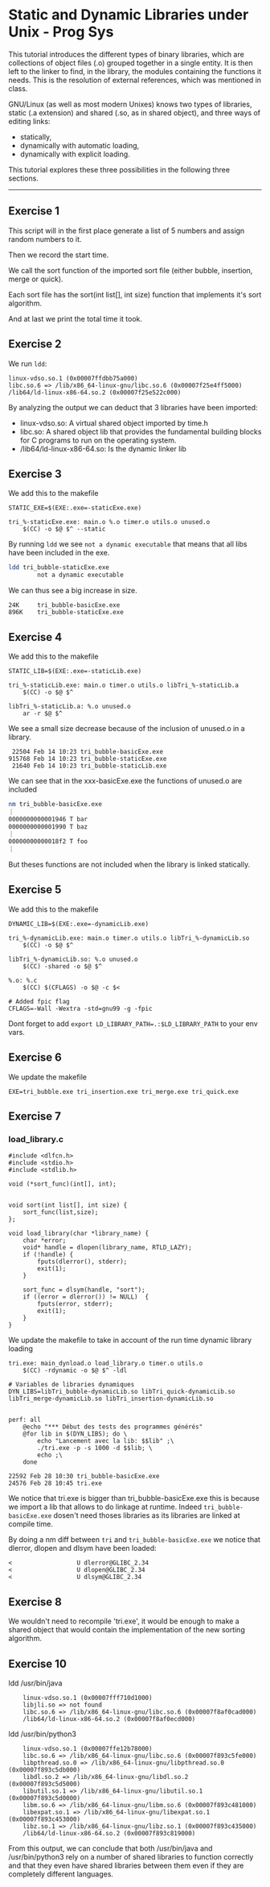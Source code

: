 # Static and Dynamic Libraries under Unix - Prog Sys

This tutorial introduces the different types of binary libraries, which are collections of object files (.o) grouped together in a single entity. It is then left to the linker to find, in the library, the modules containing the functions it needs. This is the resolution of external references, which was mentioned in class.

GNU/Linux (as well as most modern Unixes) knows two types of libraries, static (.a extension) and shared (.so, as in shared object), and three ways of editing links:
- statically,
- dynamically with automatic loading,
- dynamically with explicit loading.

This tutorial explores these three possibilities in the following three sections.

---


## Exercise 1

This script will in the first place generate a list of 5 numbers and assign random numbers to it.

Then we record the start time.

We call the sort function of the imported sort file (either bubble, insertion, merge or quick).

Each sort file has the sort(int list[], int size) function that implements it's sort algorithm.

And at last we print the total time it took.

## Exercise 2

We run `ldd`:
```
linux-vdso.so.1 (0x00007ffdbb75a000)
libc.so.6 => /lib/x86_64-linux-gnu/libc.so.6 (0x00007f25e4ff5000)
/lib64/ld-linux-x86-64.so.2 (0x00007f25e522c000)
```

By analyzing the output we can deduct that 3 libraries have been imported:
- linux-vdso.so: A virtual shared object imported by time.h
- libc.so: A shared object lib that provides the fundamental building blocks for C programs to run on the operating system.
- /lib64/ld-linux-x86-64.so: Is the dynamic linker lib

## Exercise 3

We add this to the makefile
```makefile=
STATIC_EXE=$(EXE:.exe=-staticExe.exe)

tri_%-staticExe.exe: main.o %.o timer.o utils.o unused.o
	$(CC) -o $@ $^ --static
```


By running `ldd` we see `not a dynamic executable` that means that all libs have been included in the exe.

```bash
ldd tri_bubble-staticExe.exe 
        not a dynamic executable
```

We can thus see a big increase in size.
```
24K     tri_bubble-basicExe.exe
896K    tri_bubble-staticExe.exe
```


## Exercise 4

We add this to the makefile

```makefile=
STATIC_LIB=$(EXE:.exe=-staticLib.exe)

tri_%-staticLib.exe: main.o timer.o utils.o libTri_%-staticLib.a
	$(CC) -o $@ $^

libTri_%-staticLib.a: %.o unused.o
	ar -r $@ $^
```

We see a small size decrease because of the inclusion of unused.o in a library.
```
 22504 Feb 14 10:23 tri_bubble-basicExe.exe
915768 Feb 14 10:23 tri_bubble-staticExe.exe
 21640 Feb 14 10:23 tri_bubble-staticLib.exe
```

We can see that in the xxx-basicExe.exe the functions of unused.o are included
```bash
nm tri_bubble-basicExe.exe 
⋮
0000000000001946 T bar
0000000000001990 T baz
⋮
00000000000018f2 T foo
⋮
```
But theses functions are not included when the library is linked statically.


## Exercise 5

We add this to the makefile

```makefile=
DYNAMIC_LIB=$(EXE:.exe=-dynamicLib.exe)

tri_%-dynamicLib.exe: main.o timer.o utils.o libTri_%-dynamicLib.so
    $(CC) -o $@ $^

libTri_%-dynamicLib.so: %.o unused.o
    $(CC) -shared -o $@ $^

%.o: %.c
    $(CC) $(CFLAGS) -o $@ -c $<

# Added fpic flag
CFLAGS=-Wall -Wextra -std=gnu99 -g -fpic
```

Dont forget to add `export LD_LIBRARY_PATH=.:$LD_LIBRARY_PATH` to your env vars.

## Exercise 6

We update the makefile

```makefile=
EXE=tri_bubble.exe tri_insertion.exe tri_merge.exe tri_quick.exe
```

## Exercise 7

### load_library.c

```c=
#include <dlfcn.h>
#include <stdio.h>
#include <stdlib.h>

void (*sort_func)(int[], int);


void sort(int list[], int size) {
    sort_func(list,size);
};

void load_library(char *library_name) {
    char *error;
    void* handle = dlopen(library_name, RTLD_LAZY);
    if (!handle) {
        fputs(dlerror(), stderr);
        exit(1);
    }

    sort_func = dlsym(handle, "sort");
    if ((error = dlerror()) != NULL)  {
        fputs(error, stderr);
        exit(1);
    }
}
```

We update the makefile to take in account of the run time dynamic library loading
```makefile=
tri.exe: main_dynload.o load_library.o timer.o utils.o
	$(CC) -rdynamic -o $@ $^ -ldl

# Variables de libraries dynamiques
DYN_LIBS=libTri_bubble-dynamicLib.so libTri_quick-dynamicLib.so libTri_merge-dynamicLib.so libTri_insertion-dynamicLib.so


perf: all
    @echo "*** Début des tests des programmes générés"
    @for lib in $(DYN_LIBS); do \
        echo "Lancement avec la lib: $$lib" ;\
        ./tri.exe -p -s 1000 -d $$lib; \
        echo ;\
    done
```


```
22592 Feb 28 10:30 tri_bubble-basicExe.exe
24576 Feb 28 10:45 tri.exe
```
We notice that tri.exe is bigger than tri_bubble-basicExe.exe this is because we import a lib that allows to do linkage at runtime. Indeed `tri_bubble-basicExe.exe` dosen't need thoses libraries as its libraries are linked at compile time.

By doing a nm diff between `tri` and `tri_bubble-basicExe.exe` we notice that dlerror, dlopen and dlsym have been loaded:
```
<                  U dlerror@GLIBC_2.34                    
<                  U dlopen@GLIBC_2.34                     
<                  U dlsym@GLIBC_2.34 
```

## Exercise 8

We wouldn't need to recompile 'tri.exe', it would be enough to make a shared object that would contain the implementation of the new sorting algorithm.

## Exercise 10

ldd /usr/bin/java
```
    linux-vdso.so.1 (0x00007fff710d1000)
    libjli.so => not found
    libc.so.6 => /lib/x86_64-linux-gnu/libc.so.6 (0x00007f8af0cad000)
    /lib64/ld-linux-x86-64.so.2 (0x00007f8af0ecd000)
```

ldd /usr/bin/python3
```
    linux-vdso.so.1 (0x00007ffe12b78000)
    libc.so.6 => /lib/x86_64-linux-gnu/libc.so.6 (0x00007f893c5fe000)
    libpthread.so.0 => /lib/x86_64-linux-gnu/libpthread.so.0 (0x00007f893c5db000)
    libdl.so.2 => /lib/x86_64-linux-gnu/libdl.so.2 (0x00007f893c5d5000)
    libutil.so.1 => /lib/x86_64-linux-gnu/libutil.so.1 (0x00007f893c5d0000)
    libm.so.6 => /lib/x86_64-linux-gnu/libm.so.6 (0x00007f893c481000)
    libexpat.so.1 => /lib/x86_64-linux-gnu/libexpat.so.1 (0x00007f893c453000)
    libz.so.1 => /lib/x86_64-linux-gnu/libz.so.1 (0x00007f893c435000)
    /lib64/ld-linux-x86-64.so.2 (0x00007f893c819000)
```

From this output, we can conclude that both /usr/bin/java and /usr/bin/python3 rely on a number of shared libraries to function correctly and that they even have shared libraries between them even if they are completely different languages.